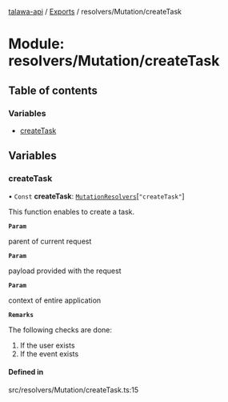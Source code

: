[talawa-api](../README.md) / [Exports](../modules.md) / resolvers/Mutation/createTask

# Module: resolvers/Mutation/createTask

## Table of contents

### Variables

- [createTask](resolvers_Mutation_createTask.md#createtask)

## Variables

### createTask

• `Const` **createTask**: [`MutationResolvers`](types_generatedGraphQLTypes.md#mutationresolvers)[``"createTask"``]

This function enables to create a task.

**`Param`**

parent of current request

**`Param`**

payload provided with the request

**`Param`**

context of entire application

**`Remarks`**

The following checks are done:
1. If the user exists
2. If the event exists

#### Defined in

src/resolvers/Mutation/createTask.ts:15
